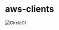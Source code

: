 # aws-clients

![CircleCI](https://img.shields.io/circleci/build/gh/veho-technologies/aws-clients?style=for-the-badge&token=3738b93193602755f35ad08312ee46e6ed734bae)
